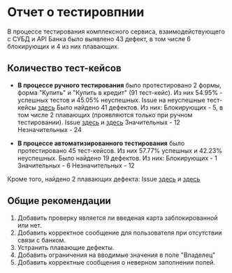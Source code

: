 # Отчет о тестировпнии

В процессе тестирования комплексного сервиса, взаимодействующего с СУБД и API Банка было выявлено 43 дефект, в том числе 6 блокирующих и 4 из них плавающих.

## Количество тест-кейсов

* **В процессе ручного тестирования** было протестировано 2 формы, форма "Купить" и "Купить в кредит" (91 тест-кейс).
  Из них 54.95% - успешных тестов и 45.05% неуспешных.
  Issue на неуспешные тест-кейсы [здесь](https://github.com/KseniyaChepelevich/course_project/issues)
  Было найдено 41 дефектов. Из них:
  Блокирующих - 5, в том числе 2 плавающих (проявляются только при ручном тестировании). Issue [здесь](https://github.com/KseniyaChepelevich/course_project/issues/30) и [здесь](https://github.com/KseniyaChepelevich/course_project/issues/15)
  Значительных - 12
  Незначительных - 24

* **В процессе автоматизированного тестирования** было протестировано 45 тест-кейсов.
  Из них 57.77% успешных и 42.23% неуспешных.
  Было найдено 19 дефектов. Из них:
  Блокирующих - 1
  Значительных - 6
  Незначительных - 12

Кроме того, найдено 2 плавающих дефекта: Issue [здесь](https://github.com/KseniyaChepelevich/course_project/issues/38) и [здесь](https://github.com/KseniyaChepelevich/course_project/issues/37)


## Общие рекомендации
1. Добавить проверку является ли введеная карта заблокированной или нет.
1. Добавить корректное сообщение для пользователя при отсутствии связи с банком.
1. Устранить плавающие дефекты.
1. Добавить ограничения на вводимые значения в поле "Владелец"
1. Добавить корректные сообщения о неверном заполнении полей.
